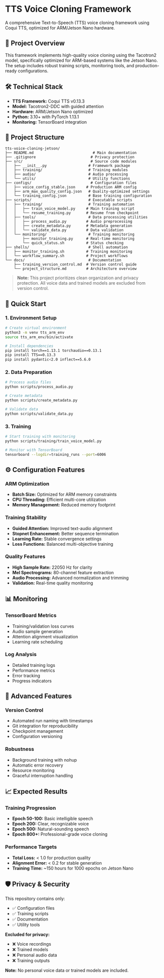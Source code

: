 # TTS Voice Cloning Framework

A comprehensive Text-to-Speech (TTS) voice cloning framework using Coqui TTS, optimized for ARM/Jetson Nano hardware.

## 🎯 Project Overview

This framework implements high-quality voice cloning using the Tacotron2 model, specifically optimized for ARM-based systems like the Jetson Nano. The setup includes robust training scripts, monitoring tools, and production-ready configurations.

## 🛠️ Technical Stack

- **TTS Framework:** Coqui TTS v0.13.3
- **Model:** Tacotron2-DDC with guided attention
- **Hardware:** ARM/Jetson Nano optimized
- **Python:** 3.10+ with PyTorch 1.13.1
- **Monitoring:** TensorBoard integration

## 📁 Project Structure

```
tts-voice-cloning-jetson/
├── README.md                           # Main documentation
├── .gitignore                         # Privacy protection
├── src/                               # Source code modules
│   ├── __init__.py                   # Framework package
│   ├── training/                     # Training modules
│   ├── audio/                        # Audio processing
│   └── utils/                        # Utility functions
├── configs/                           # Configuration files
│   ├── voice_config_stable.json     # Production ARM config
│   ├── arm_max_quality_config.json   # Quality-optimized settings
│   └── training_config.json          # Base training configuration
├── scripts/                          # Executable scripts
│   ├── training/                     # Training automation
│   │   ├── train_voice_model.py     # Main training script
│   │   └── resume_training.py       # Resume from checkpoint
│   ├── tools/                        # Data processing utilities
│   │   ├── process_audio.py         # Audio preprocessing
│   │   ├── create_metadata.py       # Metadata generation
│   │   └── validate_data.py         # Data validation
│   └── monitoring/                   # Training monitoring
│       ├── monitor_training.py      # Real-time monitoring
│       └── quick_status.sh          # Status checking
├── shells/                           # Shell automation
│   ├── monitor_training.sh          # Training monitoring
│   └── workflow_summary.sh          # Project workflows
└── docs/                             # Documentation
    ├── training_version_control.md  # Version control guide
    └── project_structure.md         # Architecture overview
```

> **Note:** This project prioritizes clean organization and privacy protection. All voice data and trained models are excluded from version control.

## 🚀 Quick Start

### 1. Environment Setup
```bash
# Create virtual environment
python3 -m venv tts_arm_env
source tts_arm_env/bin/activate

# Install dependencies
pip install torch==1.13.1 torchaudio==0.13.1
pip install TTS==0.13.3
pip install pydantic<2.0 inflect==5.6.0
```

### 2. Data Preparation
```bash
# Process audio files
python scripts/process_audio.py

# Create metadata
python scripts/create_metadata.py

# Validate data
python scripts/validate_data.py
```

### 3. Training
```bash
# Start training with monitoring
python scripts/training/train_voice_model.py

# Monitor with TensorBoard
tensorboard --logdir=training_runs --port=6006
```

## ⚙️ Configuration Features

### ARM Optimization
- **Batch Size:** Optimized for ARM memory constraints
- **CPU Threading:** Efficient multi-core utilization
- **Memory Management:** Reduced memory footprint

### Training Stability
- **Guided Attention:** Improved text-audio alignment
- **Stopnet Enhancement:** Better sequence termination
- **Learning Rate:** Stable convergence settings
- **Loss Functions:** Balanced multi-objective training

### Quality Features
- **High Sample Rate:** 22050 Hz for clarity
- **Mel Spectrograms:** 80-channel feature extraction
- **Audio Processing:** Advanced normalization and trimming
- **Validation:** Real-time quality monitoring

## 📊 Monitoring

### TensorBoard Metrics
- Training/validation loss curves
- Audio sample generation
- Attention alignment visualization
- Learning rate scheduling

### Log Analysis
- Detailed training logs
- Performance metrics
- Error tracking
- Progress indicators

## 🔧 Advanced Features

### Version Control
- Automated run naming with timestamps
- Git integration for reproducibility
- Checkpoint management
- Configuration versioning

### Robustness
- Background training with nohup
- Automatic error recovery
- Resource monitoring
- Graceful interruption handling

## 📈 Expected Results

### Training Progression
- **Epoch 50-100:** Basic intelligible speech
- **Epoch 200:** Clear, recognizable voice
- **Epoch 500:** Natural-sounding speech
- **Epoch 800+:** Professional-grade voice cloning

### Performance Targets
- **Total Loss:** < 1.0 for production quality
- **Alignment Error:** < 0.2 for stable generation
- **Training Time:** ~150 hours for 1000 epochs on Jetson Nano

## 🛡️ Privacy & Security

This repository contains only:
- ✅ Configuration files
- ✅ Training scripts
- ✅ Documentation
- ✅ Utility tools

**Excluded for privacy:**
- ❌ Voice recordings
- ❌ Trained models
- ❌ Personal audio data
- ❌ Training outputs



**Note:** No personal voice data or trained models are included.
